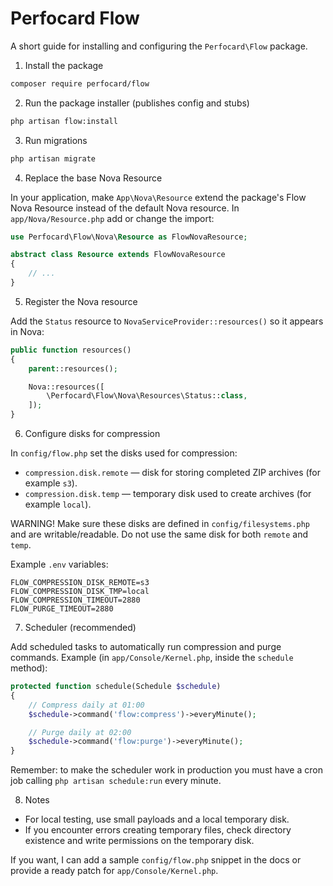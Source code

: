 # Perfocard Flow

A short guide for installing and configuring the `Perfocard\Flow` package.

1. Install the package

```bash
composer require perfocard/flow
```

2. Run the package installer (publishes config and stubs)

```bash
php artisan flow:install
```

3. Run migrations

```bash
php artisan migrate
```

4. Replace the base Nova Resource

In your application, make `App\Nova\Resource` extend the package's Flow Nova Resource instead of the default Nova resource. In `app/Nova/Resource.php` add or change the import:

```php
use Perfocard\Flow\Nova\Resource as FlowNovaResource;

abstract class Resource extends FlowNovaResource
{
    // ...
}
```

5. Register the Nova resource

Add the `Status` resource to `NovaServiceProvider::resources()` so it appears in Nova:

```php
public function resources()
{
    parent::resources();

    Nova::resources([
        \Perfocard\Flow\Nova\Resources\Status::class,
    ]);
}
```

6. Configure disks for compression

In `config/flow.php` set the disks used for compression:

- `compression.disk.remote` — disk for storing completed ZIP archives (for example `s3`).
- `compression.disk.temp` — temporary disk used to create archives (for example `local`).

WARNING! Make sure these disks are defined in `config/filesystems.php` and are writable/readable. Do not use the same disk for both `remote` and `temp`.

Example `.env` variables:

```
FLOW_COMPRESSION_DISK_REMOTE=s3
FLOW_COMPRESSION_DISK_TMP=local
FLOW_COMPRESSION_TIMEOUT=2880
FLOW_PURGE_TIMEOUT=2880
```

7. Scheduler (recommended)

Add scheduled tasks to automatically run compression and purge commands. Example (in `app/Console/Kernel.php`, inside the `schedule` method):

```php
protected function schedule(Schedule $schedule)
{
    // Compress daily at 01:00
    $schedule->command('flow:compress')->everyMinute();

    // Purge daily at 02:00
    $schedule->command('flow:purge')->everyMinute();
}
```

Remember: to make the scheduler work in production you must have a cron job calling `php artisan schedule:run` every minute.

8. Notes

- For local testing, use small payloads and a local temporary disk.
- If you encounter errors creating temporary files, check directory existence and write permissions on the temporary disk.

If you want, I can add a sample `config/flow.php` snippet in the docs or provide a ready patch for `app/Console/Kernel.php`.
